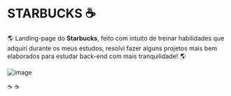 # STARBUCKS :coffee:

:earth_americas:
Landing-page do **Starbucks**, feito com intuito de treinar habilidades que adquiri durante os meus estudos, resolvi fazer alguns projetos mais bem elaborados para estudar back-end com mais tranquilidade!
:earth_americas:

![image](https://user-images.githubusercontent.com/89985304/166249295-a5ec0481-0f29-4c9b-ad23-9bf1708fe6fd.png)

:coffee:
:coffee:

